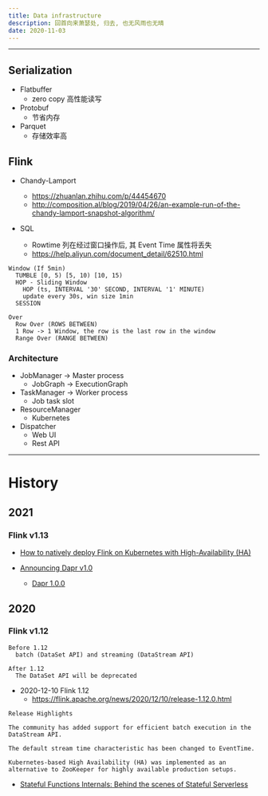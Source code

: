 ```yaml
---
title: Data infrastructure
description: 回首向来萧瑟处, 归去, 也无风雨也无晴
date: 2020-11-03
---
```


------------------

## Serialization

* Flatbuffer
  - zero copy 高性能读写
* Protobuf
  - 节省内存
* Parquet
  - 存储效率高

## Flink

* Chandy-Lamport
  - https://zhuanlan.zhihu.com/p/44454670
  - http://composition.al/blog/2019/04/26/an-example-run-of-the-chandy-lamport-snapshot-algorithm/

* SQL
  - Rowtime 列在经过窗口操作后, 其 Event Time 属性将丢失
  - https://help.aliyun.com/document_detail/62510.html

```
Window (If 5min)
  TUMBLE [0, 5) [5, 10) [10, 15)
  HOP - Sliding Window
    HOP (ts, INTERVAL '30' SECOND, INTERVAL '1' MINUTE)
    update every 30s, win size 1min
  SESSION

Over
  Row Over (ROWS BETWEEN)
  1 Row -> 1 Window, the row is the last row in the window
  Range Over (RANGE BETWEEN)
```

### Architecture

* JobManager -> Master process
  - JobGraph -> ExecutionGraph
* TaskManager -> Worker process
  - Job task slot
* ResourceManager
  - Kubernetes
* Dispatcher
  - Web UI
  - Rest API

------------------

# History

## 2021

### Flink v1.13

* [How to natively deploy Flink on Kubernetes with High-Availability (HA)](https://flink.apache.org/2021/02/10/native-k8s-with-ha.html)

* [Announcing Dapr v1.0](https://blog.dapr.io/posts/2021/02/17/announcing-dapr-v1.0)
  - [Dapr 1.0.0](https://github.com/dapr/dapr/releases/tag/v1.0.0)

## 2020

### Flink v1.12

```
Before 1.12
  batch (DataSet API) and streaming (DataStream API)

After 1.12
  The DataSet API will be deprecated
```

* 2020-12-10 Flink 1.12
  - https://flink.apache.org/news/2020/12/10/release-1.12.0.html

```
Release Highlights

The community has added support for efficient batch execution in the DataStream API.

The default stream time characteristic has been changed to EventTime.

Kubernetes-based High Availability (HA) was implemented as an alternative to ZooKeeper for highly available production setups.
```

* [Stateful Functions Internals: Behind the scenes of Stateful Serverless](https://flink.apache.org/news/2020/10/13/stateful-serverless-internals.html)
